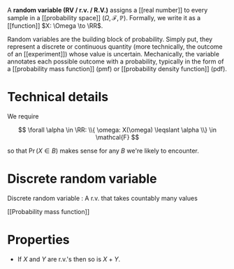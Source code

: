 A **random variable (RV / r.v. / R.V.)** assigns a [[real number]] to every sample in a [[probability space]] $(\Omega, \mathcal{F}, \mathbb{P})$. Formally, we write it as a [[function]] $X: \Omega \to \RR$.

Random variables are the building block of probability. Simply put, they represent a discrete or continuous quantity (more technically, the outcome of an [[experiment]]) whose value is uncertain. Mechanically, the variable annotates each possible outcome with a probability, typically in the form of a [[probability mass function]] (pmf) or [[probability density function]] (pdf). 


# Technical details

We require

$$
\forall \alpha \in \RR: \\{ \omega: X(\omega) \leqslant \alpha \\} \in \mathcal{F}
$$

so that $\Pr(X \in B)$ makes sense for any $B$ we're likely to encounter.

# Discrete random variable

Discrete random variable
: A r.v. that takes countably many values

[[Probability mass function]]

# Properties

* If $X$ and $Y$ are r.v.'s then so is $X+Y$.
